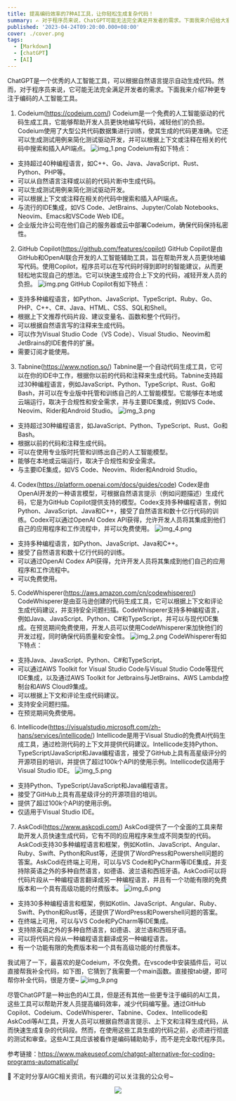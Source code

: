 ```yaml
---
title: 提高编码效率的7种AI工具，让你轻松生成复杂代码！
summary: ✍ 对于程序员来说，ChatGPT可能无法完全满足开发者的需求。下面我来介绍给大家7种更专注于编码的AI工具。
published: '2023-04-24T09:20:00.000+08:00'
cover: ./cover.png
tags:
  - [Markdown]
  - [chatGPT]
  - [AI]
---
```


ChatGPT是一个优秀的人工智能工具，可以根据自然语言提示自动生成代码。然而，对于程序员来说，它可能无法完全满足开发者的需求。下面我来介绍7种更专注于编码的人工智能工具。
1. Codeium(https://codeium.com/)
Codeium是一个免费的人工智能驱动的代码生成工具，它能够帮助开发人员更快地编写代码，减轻他们的负担。Codeium使用了大型公共代码数据集进行训练，使其生成的代码更准确。它还可以生成测试用例来简化测试驱动开发，并可以根据上下文或注释在相关的代码中搜索和插入API端点。
![img_1.png](cover.png)
Codeium有如下特点：
- 支持超过40种编程语言，如C++、Go、Java、JavaScript、Rust、Python、PHP等。
- 可以从自然语言注释或以前的代码片断中生成代码。
- 可以生成测试用例来简化测试驱动开发。
- 可以根据上下文或注释在相关的代码中搜索和插入API端点。
- 与流行的IDE集成，如VS Code、JetBrains、Jupyter/Colab Notebooks、Neovim、Emacs和VSCode Web IDE。
- 企业版允许公司在他们自己的服务器或云中部署Codeium，确保代码保持私密性。

2. GitHub Copilot(https://github.com/features/copilot)
GitHub Copilot是由GitHub和OpenAI联合开发的人工智能辅助工具，旨在帮助开发人员更快地编写代码。使用Copilot，程序员可以在写代码时得到即时的智能建议，从而更轻松地实现自己的想法。它可以快速生成符合上下文的代码，减轻开发人员的负担。
![img.png](img.png)
GitHub Copilot有如下特点：
- 支持多种编程语言，如Python、JavaScript、TypeScript、Ruby、Go、PHP、C++、C#、Java、HTML、CSS、SQL和Shell。
- 根据上下文推荐代码片段、建议变量名、函数和整个代码行。
- 可以根据自然语言写的注释来生成代码。
- 可以作为Visual Studio Code（VS Code）、Visual Studio、Neovim和JetBrains的IDE套件的扩展。
- 需要订阅才能使用。


3. Tabnine(https://www.notion.so/)
Tabnine是一个自动代码生成工具，它可以在你的IDE中工作，根据你以前的代码和注释来生成代码。Tabnine支持超过30种编程语言，例如JavaScript、Python、TypeScript、Rust、Go和Bash，并可以在专业版中托管和训练自己的人工智能模型。它能够在本地或云端运行，取决于合规性和安全需求，并与主要IDE集成，例如VS Code、Neovim、Rider和Android Studio。
![img_3.png](img_3.png)
- 支持超过30种编程语言，如JavaScript、Python、TypeScript、Rust、Go和Bash。
- 根据以前的代码和注释生成代码。
- 可以在使用专业版时托管和训练出自己的人工智能模型。
- 能够在本地或云端运行，取决于合规性和安全需求。
- 与主要IDE集成，如VS Code、Neovim、Rider和Android Studio。


4. Codex(https://platform.openai.com/docs/guides/code)
Codex是由OpenAI开发的一种语言模型，可根据自然语言提示（例如问题描述）生成代码，它是为GitHub Copilot提供支持的模型。Codex支持多种编程语言，例如Python、JavaScript、Java和C++，接受了自然语言和数十亿行代码的训练。Codex可以通过OpenAI Codex API获得，允许开发人员将其集成到他们自己的应用程序和工作流程中，并可以免费使用。
![img_4.png](img_4.png)
- 支持多种编程语言，如Python、JavaScript、Java和C++。
- 接受了自然语言和数十亿行代码的训练。
- 可以通过OpenAI Codex API获得，允许开发人员将其集成到他们自己的应用程序和工作流程中。
- 可以免费使用。

5. CodeWhisperer(https://aws.amazon.com/cn/codewhisperer/)
CodeWhisperer是由亚马逊创建的代码生成工具，它可以根据上下文和评论生成代码建议，并支持安全问题扫描。CodeWhisperer支持多种编程语言，例如Java、JavaScript、Python、C#和TypeScript，并可以与现代IDE集成。在预览期间免费使用，开发人员可以使用CodeWhisperer来加快他们的开发过程，同时确保代码质量和安全性。
![img_2.png](img_2.png)
CodeWhisperer有如下特点：
- 支持Java、JavaScript、Python、C#和TypeScript。
- 可以通过AWS Toolkit for Visual Studio Code与Visual Studio Code等现代IDE集成，以及通过AWS Toolkit for Jetbrains与JetBrains、AWS Lambda控制台和AWS Cloud9集成。
- 可以根据上下文和评论生成代码建议。
- 支持安全问题扫描。
- 在预览期间免费使用。

6. Intellicode(https://visualstudio.microsoft.com/zh-hans/services/intellicode/)
Intellicode是用于Visual Studio的免费AI代码生成工具，通过检测代码的上下文并提供代码建议。Intellicode支持Python、TypeScript/JavaScript和Java编程语言，接受了GitHub上具有高星级评分的开源项目的培训，并提供了超过100k个API的使用示例。Intellicode仅适用于Visual Studio IDE。
![img_5.png](img_5.png)
- 支持Python、TypeScript/JavaScript和Java编程语言。
- 接受了GitHub上具有高星级评分的开源项目的培训。
- 提供了超过100k个API的使用示例。
- 仅适用于Visual Studio IDE。


7. AskCodi(https://www.askcodi.com/)
AskCodi提供了一个全面的工具来帮助开发人员快速生成代码，它有不同的应用程序来生成不同类型的代码。AskCodi支持30多种编程语言和框架，例如Kotlin、JavaScript、Angular、Ruby、Swift、Python和Rust等，还提供了WordPress和Powershell问题的答案。AskCodi在终端上可用，可以与VS Code和PyCharm等IDE集成，并支持除英语之外的多种自然语言，如德语、波兰语和西班牙语。AskCodi可以将代码片段从一种编程语言翻译成另一种编程语言，并且有一个功能有限的免费版本和一个具有高级功能的付费版本。
![img_6.png](img_6.png)
- 支持30多种编程语言和框架，例如Kotlin、JavaScript、Angular、Ruby、Swift、Python和Rust等，还提供了WordPress和Powershell问题的答案。
- 在终端上可用，可以与VS Code和PyCharm等IDE集成。
- 支持除英语之外的多种自然语言，如德语、波兰语和西班牙语。
- 可以将代码片段从一种编程语言翻译成另一种编程语言。
- 有一个功能有限的免费版本和一个具有高级功能的付费版本。


我试用了一下，最喜欢的是Codeium，不仅免费。在vscode中安装插件后，可以直接帮我补全代码，如下图，它猜到了我需要一个main函数。直接按tab键，即可帮你补全代码，很是方便~
![img_9.png](img_9.png)

尽管ChatGPT是一种出色的AI工具，但是还有其他一些更专注于编码的AI工具，这些工具可以帮助开发人员提高编码效率，减少代码编写量。通过GitHub Copilot、Codeium、CodeWhisperer、Tabnine、Codex、Intellicode和AskCodi等AI工具，开发人员可以根据自然语言提示、上下文和注释生成代码，从而快速生成复杂的代码段。然而，在使用这些工具生成的代码之前，必须进行彻底的测试和审查。这些AI工具应该被看作是编码辅助助手，而不是完全取代程序员。

参考链接：https://www.makeuseof.com/chatgpt-alternative-for-coding-programs-automatically/

🚀 不定时分享AIGC相关资讯，有兴趣的可以关注我的公众号~

<div align="center"><img src="https://my-bucket-1259813675.cos-website.ap-guangzhou.myqcloud.com/wordpress/2022/05/20220504120500968-300x300.jpg">
</div>